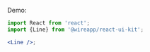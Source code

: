 Demo:

```jsx
import React from 'react';
import {Line} from '@wireapp/react-ui-kit';

<Line />;
```
